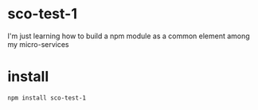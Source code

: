 # sco-test-1
I'm just learning how to build a npm module as a common element among my micro-services 

# install
```
npm install sco-test-1
```